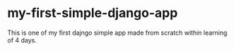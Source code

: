 # my-first-simple-django-app
This is one of my first dajngo simple app made from scratch within learning of 4 days.
